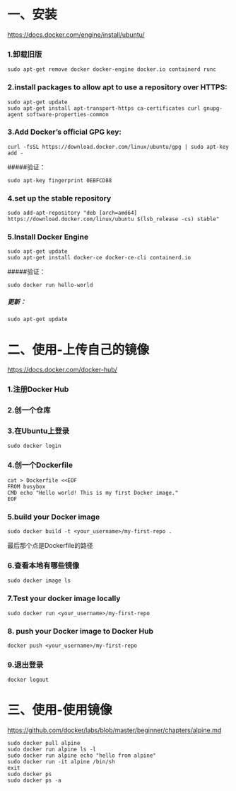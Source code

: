 # 一、安装

https://docs.docker.com/engine/install/ubuntu/

### 1.卸载旧版

```
sudo apt-get remove docker docker-engine docker.io containerd runc
```

### 2.install packages to allow apt to use a repository over HTTPS:

```
sudo apt-get update
sudo apt-get install apt-transport-https ca-certificates curl gnupg-agent software-properties-common
```

### 3.Add Docker’s official GPG key:

```
curl -fsSL https://download.docker.com/linux/ubuntu/gpg | sudo apt-key add -
```

#####验证：

```
sudo apt-key fingerprint 0EBFCD88
```

### 4.set up the stable repository

```
sudo add-apt-repository "deb [arch=amd64] https://download.docker.com/linux/ubuntu $(lsb_release -cs) stable"
```

### 5.Install Docker Engine

```
sudo apt-get update
sudo apt-get install docker-ce docker-ce-cli containerd.io
```

#####验证：

```
sudo docker run hello-world
```

##### 更新：

```
sudo apt-get update
```

# 二、使用-上传自己的镜像

https://docs.docker.com/docker-hub/

### 1.注册Docker Hub

### 2.创一个仓库

### 3.在Ubuntu上登录

```
sudo docker login
```

### 4.创一个Dockerfile

```
cat > Dockerfile <<EOF
FROM busybox
CMD echo "Hello world! This is my first Docker image."
EOF
```

### 5.build your Docker image

```
sudo docker build -t <your_username>/my-first-repo .
```

最后那个点是Dockerfile的路径

### 6.查看本地有哪些镜像

```
sudo docker image ls
```

### 7.Test your docker image locally

```
sudo docker run <your_username>/my-first-repo
```

### 8. push your Docker image to Docker Hub

```
docker push <your_username>/my-first-repo
```

### 9.退出登录

```
docker logout
```

# 三、使用-使用镜像

https://github.com/docker/labs/blob/master/beginner/chapters/alpine.md

```
sudo docker pull alpine
sudo docker run alpine ls -l
sudo docker run alpine echo "hello from alpine"
sudo docker run -it alpine /bin/sh
exit
sudo docker ps
sudo docker ps -a
```

